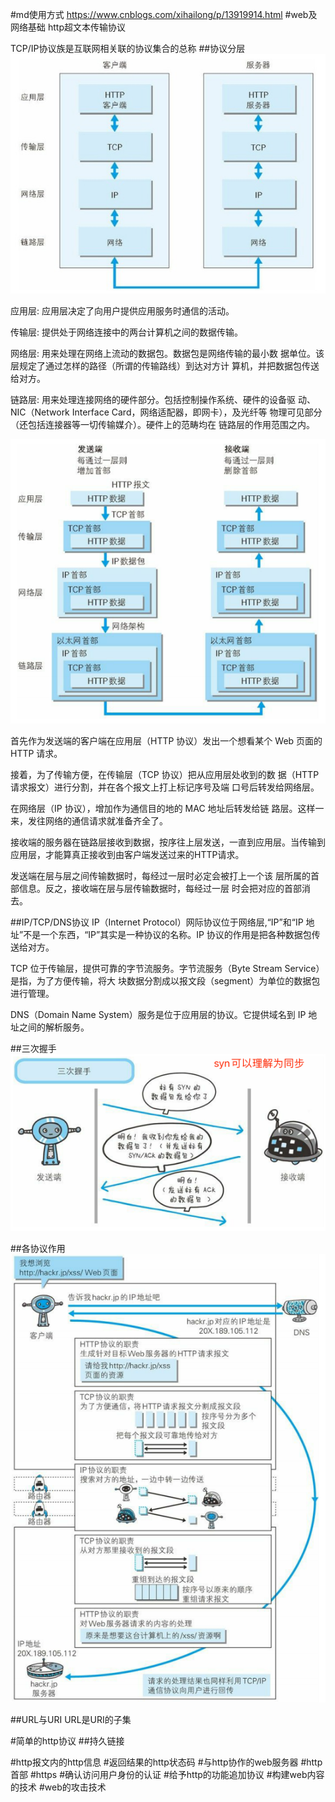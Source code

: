 #md使用方式
    https://www.cnblogs.com/xihailong/p/13919914.html
#web及网络基础
http超文本传输协议

TCP/IP协议族是互联网相关联的协议集合的总称
##协议分层
![Alt](../note/image/261650351705_.pic.jpg)

应用层: 应用层决定了向用户提供应用服务时通信的活动。

传输层: 提供处于网络连接中的两台计算机之间的数据传输。

网络层: 用来处理在网络上流动的数据包。数据包是网络传输的最小数 据单位。该层规定了通过怎样的路径（所谓的传输路线）到达对方计 算机，并把数据包传送给对方。

链路层: 用来处理连接网络的硬件部分。包括控制操作系统、硬件的设备驱 动、NIC（Network Interface Card，网络适配器，即网卡），及光纤等 物理可见部分（还包括连接器等一切传输媒介）。硬件上的范畴均在 链路层的作用范围之内。

![Alt](../note/image/271650351993_.pic.jpg)

首先作为发送端的客户端在应用层（HTTP 协议）发出一个想看某个 Web 页面的 HTTP 请求。 

接着，为了传输方便，在传输层（TCP 协议）把从应用层处收到的数 据（HTTP 请求报文）进行分割，并在各个报文上打上标记序号及端 口号后转发给网络层。

在网络层（IP 协议），增加作为通信目的地的 MAC 地址后转发给链 路层。这样一来，发往网络的通信请求就准备齐全了。 

接收端的服务器在链路层接收到数据，按序往上层发送，一直到应用层。当传输到应用层，才能算真正接收到由客户端发送过来的HTTP请求。

发送端在层与层之间传输数据时，每经过一层时必定会被打上一个该 层所属的首部信息。反之，接收端在层与层传输数据时，每经过一层 时会把对应的首部消去。

##IP/TCP/DNS协议
IP（Internet Protocol）网际协议位于网络层,“IP”和“IP 地址”不是一个东西，“IP”其实是一种协议的名称。IP 协议的作用是把各种数据包传送给对方。

TCP 位于传输层，提供可靠的字节流服务。字节流服务（Byte Stream Service）是指，为了方便传输，将大 块数据分割成以报文段（segment）为单位的数据包进行管理。

DNS（Domain Name System）服务是位于应用层的协议。它提供域名到 IP 地址之间的解析服务。

##三次握手
![Alt](../note/image/281650354730_.pic.jpg)

##各协议作用
![Alt](../note/image/291650354906_.pic.jpg)

##URL与URI
URL是URI的子集

#简单的http协议
##持久链接





#http报文内的http信息
#返回结果的http状态码
#与http协作的web服务器
#http首部
#https
#确认访问用户身份的认证
#给予http的功能追加协议
#构建web内容的技术
#web的攻击技术
